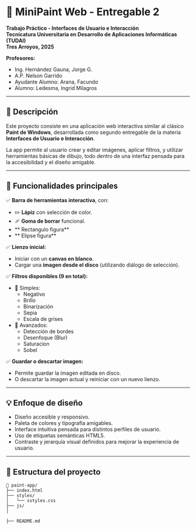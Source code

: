 # 🎨 MiniPaint Web - Entregable 2

**Trabajo Práctico - Interfaces de Usuario e Interacción**  
**Tecnicatura Universitaria en Desarrollo de Aplicaciones Informáticas (TUDAI)**  
**Tres Arroyos, 2025**  

**Profesores:**  
- Ing. Hernández Gauna, Jorge G.  
- A.P. Nelson Garrido  
- Ayudante Alumno: Arana, Facundo
- Alumno: Ledesma, Ingrid Milagros
---

## 📝 Descripción

Este proyecto consiste en una aplicación web interactiva similar al clásico **Paint de Windows**, desarrollada como segundo entregable de la materia **Interfaces de Usuario e Interacción**.

La app permite al usuario crear y editar imágenes, aplicar filtros, y utilizar herramientas básicas de dibujo, todo dentro de una interfaz pensada para la accesibilidad y el diseño amigable.

---

## 🚀 Funcionalidades principales

✅ **Barra de herramientas interactiva**, con:
- ✏️ **Lápiz** con selección de color.
- 🩹 **Goma de borrar** funcional.
-    ** Rectangulo figura**
- ** Elipse figura**

✅ **Lienzo inicial:**
- Iniciar con un **canvas en blanco**.
- Cargar una **imagen desde el disco** (utilizando diálogo de selección).

✅ **Filtros disponibles (9 en total):**
- 🎨 Simples:
  - Negativo
  - Brillo
  - Binarización
  - Sepia
  - Escala de grises
- 🧠 Avanzados:
  - Detección de bordes
  - Desenfoque (Blur)
  - Saturacion
  - Sobel

✅ **Guardar o descartar imagen:**
- Permite guardar la imagen editada en disco.
- O descartar la imagen actual y reiniciar con un nuevo lienzo.

---

## 💡 Enfoque de diseño

- Diseño accesible y responsivo.
- Paleta de colores y tipografía amigables.
- Interface intuitiva pensada para distintos perfiles de usuario.
- Uso de etiquetas semánticas HTML5.
- Contraste y jerarquía visual definidos para mejorar la experiencia de usuario.

---

## 📁 Estructura del proyecto

```plaintext
📁 paint-app/
├── index.html
├── styles/
│   └── sstyles.css
├── js/
│

├── README.md
